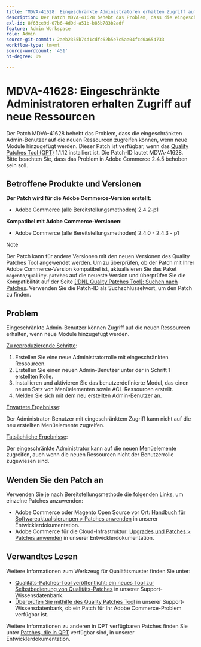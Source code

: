 ```yaml
---
title: "MDVA-41628: Eingeschränkte Administratoren erhalten Zugriff auf neue Ressourcen"
description: Der Patch MDVA-41628 behebt das Problem, dass die eingeschränkten Admin-Benutzer auf die neuen Ressourcen zugreifen können, wenn neue Module hinzugefügt werden. Dieser Patch ist verfügbar, wenn das [Quality Patches Tool (QPT)](/help/announcements/adobe-commerce-announcements/magento-quality-patches-released-new-tool-to-self-serve-quality-patches.md) 1.1.12 installiert ist. Die Patch-ID lautet MDVA-41628. Bitte beachten Sie, dass das Problem in Adobe Commerce 2.4.5 behoben sein soll.
exl-id: 8f63ce9d-07b6-4d9d-a51b-b85b783b2adf
feature: Admin Workspace
role: Admin
source-git-commit: 2aeb2355b74d1cdfc62b5e7c5aa04fcd0a654733
workflow-type: tm+mt
source-wordcount: '451'
ht-degree: 0%

---
```


# MDVA-41628: Eingeschränkte Administratoren erhalten Zugriff auf neue Ressourcen

Der Patch MDVA-41628 behebt das Problem, dass die eingeschränkten Admin-Benutzer auf die neuen Ressourcen zugreifen können, wenn neue Module hinzugefügt werden. Dieser Patch ist verfügbar, wenn das [Quality Patches Tool (QPT)](/help/announcements/adobe-commerce-announcements/magento-quality-patches-released-new-tool-to-self-serve-quality-patches.md) 1.1.12 installiert ist. Die Patch-ID lautet MDVA-41628. Bitte beachten Sie, dass das Problem in Adobe Commerce 2.4.5 behoben sein soll.

## Betroffene Produkte und Versionen

**Der Patch wird für die Adobe Commerce-Version erstellt:**

* Adobe Commerce (alle Bereitstellungsmethoden) 2.4.2-p1

**Kompatibel mit Adobe Commerce-Versionen:**

* Adobe Commerce (alle Bereitstellungsmethoden) 2.4.0 - 2.4.3 - p1

>[!NOTE]
>
>Der Patch kann für andere Versionen mit den neuen Versionen des Quality Patches Tool angewendet werden. Um zu überprüfen, ob der Patch mit Ihrer Adobe Commerce-Version kompatibel ist, aktualisieren Sie das Paket `magento/quality-patches` auf die neueste Version und überprüfen Sie die Kompatibilität auf der Seite [[!DNL Quality Patches Tool]: Suchen nach Patches](https://experienceleague.adobe.com/tools/commerce-quality-patches/index.html). Verwenden Sie die Patch-ID als Suchschlüsselwort, um den Patch zu finden.

## Problem

Eingeschränkte Admin-Benutzer können Zugriff auf die neuen Ressourcen erhalten, wenn neue Module hinzugefügt werden.

<u>Zu reproduzierende Schritte</u>:

1. Erstellen Sie eine neue Administratorrolle mit eingeschränkten Ressourcen.
1. Erstellen Sie einen neuen Admin-Benutzer unter der in Schritt 1 erstellten Rolle.
1. Installieren und aktivieren Sie das benutzerdefinierte Modul, das einen neuen Satz von Menüelementen sowie ACL-Ressourcen erstellt.
1. Melden Sie sich mit dem neu erstellten Admin-Benutzer an.

<u>Erwartete Ergebnisse</u>:

Der Administrator-Benutzer mit eingeschränktem Zugriff kann nicht auf die neu erstellten Menüelemente zugreifen.

<u>Tatsächliche Ergebnisse</u>:

Der eingeschränkte Administrator kann auf die neuen Menüelemente zugreifen, auch wenn die neuen Ressourcen nicht der Benutzerrolle zugewiesen sind.

## Wenden Sie den Patch an

Verwenden Sie je nach Bereitstellungsmethode die folgenden Links, um einzelne Patches anzuwenden:

* Adobe Commerce oder Magento Open Source vor Ort: [Handbuch für Softwareaktualisierungen > Patches anwenden](https://experienceleague.adobe.com/en/docs/commerce-operations/tools/quality-patches-tool/usage) in unserer Entwicklerdokumentation.
* Adobe Commerce für die Cloud-Infrastruktur: [Upgrades und Patches > Patches anwenden](https://experienceleague.adobe.com/en/docs/commerce-cloud-service/user-guide/develop/upgrade/apply-patches) in unserer Entwicklerdokumentation.

## Verwandtes Lesen

Weitere Informationen zum Werkzeug für Qualitätsmuster finden Sie unter:

* [Qualitäts-Patches-Tool veröffentlicht: ein neues Tool zur Selbstbedienung von Qualitäts-Patches](/help/announcements/adobe-commerce-announcements/magento-quality-patches-released-new-tool-to-self-serve-quality-patches.md) in unserer Support-Wissensdatenbank.
* [Überprüfen Sie mithilfe des Quality Patches Tool](/help/support-tools/patches-available-in-qpt-tool/check-patch-for-magento-issue-with-magento-quality-patches.md) in unserer Support-Wissensdatenbank, ob ein Patch für Ihr Adobe Commerce-Problem verfügbar ist.

Weitere Informationen zu anderen in QPT verfügbaren Patches finden Sie unter [Patches, die in QPT](https://experienceleague.adobe.com/tools/commerce-quality-patches/index.html) verfügbar sind, in unserer Entwicklerdokumentation.
